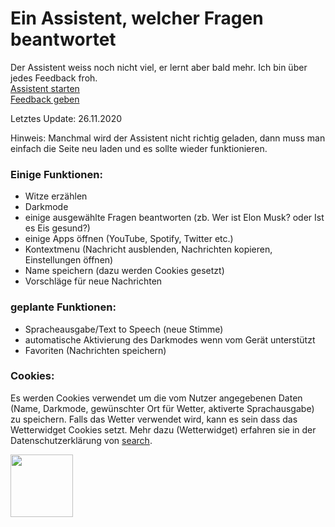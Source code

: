 # Ein Assistent, welcher Fragen beantwortet

Der Assistent weiss noch nicht viel, er lernt aber bald mehr. Ich bin über jedes Feedback froh.
<br><a href="https://michivonah.github.io/assistant/">Assistent starten</a>
<br><a href="https://forms.gle/fkmXZpzzS7wssVHm6">Feedback geben</a>

Letztes Update: 26.11.2020

Hinweis: Manchmal wird der Assistent nicht richtig geladen, dann muss man einfach die Seite neu laden und es sollte wieder funktionieren.

### Einige Funktionen:
- Witze erzählen
- Darkmode
- einige ausgewählte Fragen beantworten (zb. Wer ist Elon Musk? oder Ist es Eis gesund?)
- einige Apps &ouml;ffnen (YouTube, Spotify, Twitter etc.)
- Kontextmenu (Nachricht ausblenden, Nachrichten kopieren, Einstellungen &ouml;ffnen)
- Name speichern (dazu werden Cookies gesetzt)
- Vorschl&auml;ge f&uuml;r neue Nachrichten

### geplante Funktionen:
- Spracheausgabe/Text to Speech (neue Stimme)
- automatische Aktivierung des Darkmodes wenn vom Gerät unterstützt
- Favoriten (Nachrichten speichern)

### Cookies:
Es werden Cookies verwendet um die vom Nutzer angegebenen Daten (Name, Darkmode, gew&uuml;nschter Ort f&uuml;r Wetter, aktiverte Sprachausgabe) zu speichern. Falls das Wetter verwendet wird, kann es sein dass das Wetterwidget Cookies setzt. Mehr dazu (Wetterwidget) erfahren sie in der Datenschutzerklärung von <a href="https://www.search.ch/privacy">search</a>.

<img src="https://michivonah.github.io/assistant/logo.png" width="100px">
